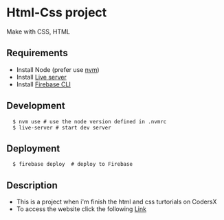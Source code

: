 # Html-Css project
Make with CSS, HTML

## Requirements
* Install Node (prefer use [nvm](https://github.com/nvm-sh/nvm))
* Install [Live server](https://github.com/tapio/live-server)
* Install [Firebase CLI](https://firebase.google.com/docs/cli/)
## Development
``` 
  $ nvm use # use the node version defined in .nvmrc
  $ live-server # start dev server
```
## Deployment
```
  $ firebase deploy  # deploy to Firebase
```
##  Description 
* This is a project when i'm finish the html and css turtorials on CodersX
* To access the website click the following [Link](https://html-css-codersx-project.web.app)

